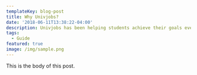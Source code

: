 ```yaml
---
templateKey: blog-post
title: Why Univjobs?
date: '2018-06-11T13:38:22-04:00'
description: Univjobs has been helping students achieve their goals ever since.
tags:
  - Guide
featured: true
image: /img/sample.png
---
```

This is the body of this post.
